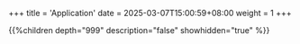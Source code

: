 +++
title = 'Application'
date = 2025-03-07T15:00:59+08:00
weight = 1
+++

{{%children depth="999" description="false" showhidden="true" %}}



